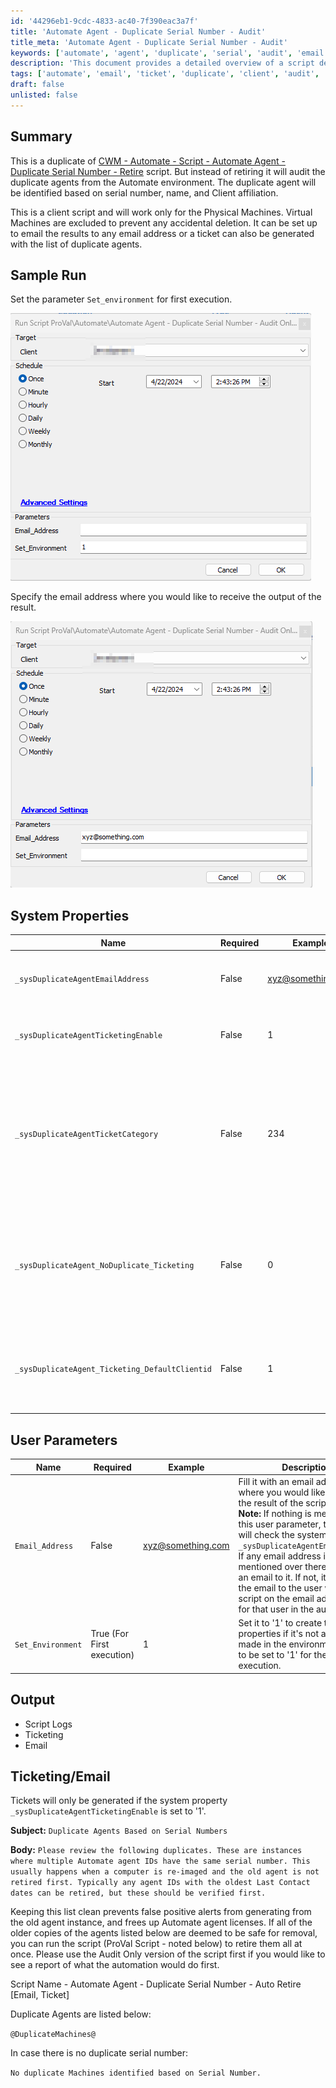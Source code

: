 ```yaml
---
id: '44296eb1-9cdc-4833-ac40-7f390eac3a7f'
title: 'Automate Agent - Duplicate Serial Number - Audit'
title_meta: 'Automate Agent - Duplicate Serial Number - Audit'
keywords: ['automate', 'agent', 'duplicate', 'serial', 'audit', 'email', 'ticketing']
description: 'This document provides a detailed overview of a script designed to audit duplicate agents in the Automate environment based on serial number, name, and client affiliation. It includes setup instructions, system properties, user parameters, and output details, ensuring effective management of duplicate agents.'
tags: ['automate', 'email', 'ticket', 'duplicate', 'client', 'audit', 'management']
draft: false
unlisted: false
---
```

## Summary

This is a duplicate of [CWM - Automate - Script - Automate Agent - Duplicate Serial Number - Retire](https://proval.itglue.com/DOC-5081588-9095605) script. But instead of retiring it will audit the duplicate agents from the Automate environment. The duplicate agent will be identified based on serial number, name, and Client affiliation.

This is a client script and will work only for the Physical Machines. Virtual Machines are excluded to prevent any accidental deletion. It can be set up to email the results to any email address or a ticket can also be generated with the list of duplicate agents.

## Sample Run

Set the parameter `Set_environment` for first execution.

![Sample Run Image 1](../../../static/img/Automate-Agent---Duplicate-Serial-Number---Audit-Only-Email,Ticket/image_1.png)

Specify the email address where you would like to receive the output of the result.

![Sample Run Image 2](../../../static/img/Automate-Agent---Duplicate-Serial-Number---Audit-Only-Email,Ticket/image_2.png)

## System Properties

| Name                                          | Required | Example                     | Description                                                                                                                                                                                                                                      |
|-----------------------------------------------|----------|-----------------------------|--------------------------------------------------------------------------------------------------------------------------------------------------------------------------------------------------------------------------------------------------|
| `_sysDuplicateAgentEmailAddress`              | False    | [xyz@something.com](mailto:xyz@something.com) | Universal email address where you would like to receive the list of duplicate agents.                                                                                                                                                        |
| `_sysDuplicateAgentTicketingEnable`           | False    | 1                           | Fill it as '1' if you would like to receive the Ticket with a list of Duplicate agents else leave it blank or '0'                                                                                                                            |
| `_sysDuplicateAgentTicketCategory`            | False    | 234                         | Mention the ticket creation category to direct the tickets to the right board in Manage.  <br> **Note:** If no ticket creation category is mentioned in this property, the Script will use the universal ticket creation category mentioned in the global System property `MonitorTicketCategory`. |
| `_sysDuplicateAgent_NoDuplicate_Ticketing`    | False    | 0                           | Set its value to '1' to receive tickets/emails when there are no Duplicate agents. Its default value is '0' which means by default, the script will not generate tickets/emails in case no duplicate agents are found.                         |
| `_sysDuplicateAgent_Ticketing_DefaultClientid`| False    | 1                           | Client id of the client under which tickets should be generated. Its default value is '1', meaning tickets will be generated under the client whose client id is '1' in the environment.                                                      |

## User Parameters

| Name             | Required                   | Example                     | Description                                                                                                                                                                                                                                      |
|------------------|----------------------------|-----------------------------|--------------------------------------------------------------------------------------------------------------------------------------------------------------------------------------------------------------------------------------------------|
| `Email_Address`   | False                      | [xyz@something.com](mailto:xyz@something.com) | Fill it with an email address where you would like to receive the result of the script.  <br> **Note:** If nothing is mentioned in this user parameter, the script will check the system property `_sysDuplicateAgentEmailAddress`. If any email address is mentioned over there, it will send an email to it. If not, it will send the email to the user who ran the script on the email address used for that user in the automate. |
| `Set_Environment` | True (For First execution) | 1                           | Set it to '1' to create the system properties if it's not already made in the environment. It has to be set to '1' for the first execution.                                                                                                       |

## Output

- Script Logs
- Ticketing
- Email

## Ticketing/Email

Tickets will only be generated if the system property `_sysDuplicateAgentTicketingEnable` is set to '1'.

**Subject:** `Duplicate Agents Based on Serial Numbers`

**Body:** `Please review the following duplicates. These are instances where multiple Automate agent IDs have the same serial number. This usually happens when a computer is re-imaged and the old agent is not retired first. Typically any agent IDs with the oldest Last Contact dates can be retired, but these should be verified first.`

Keeping this list clean prevents false positive alerts from generating from the old agent instance, and frees up Automate agent licenses. If all of the older copies of the agents listed below are deemed to be safe for removal, you can run the script (ProVal Script - noted below) to retire them all at once. Please use the Audit Only version of the script first if you would like to see a report of what the automation would do first.

Script Name - Automate Agent - Duplicate Serial Number - Auto Retire [Email, Ticket]

Duplicate Agents are listed below:

`@DuplicateMachines@`

In case there is no duplicate serial number:

`No duplicate Machines identified based on Serial Number.`






